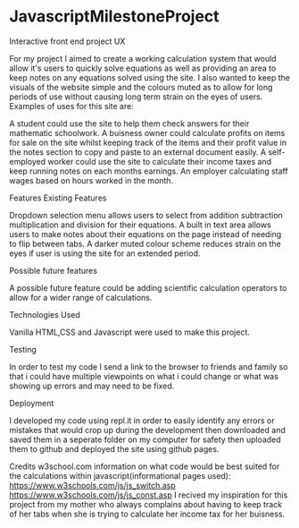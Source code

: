 # JavascriptMilestoneProject
Interactive front end project
UX


For my project I aimed to create a working calculation system that would allow it's users to quickly solve equations as well as providing an area to keep notes on any equations solved using the site. I also wanted to keep the visuals of the website simple and the colours muted as to allow for long periods of use without causing long term strain on the eyes of users. Examples of uses for this site are:

A student could use the site to help them check answers for their mathematic schoolwork.
A buisness owner could calculate profits on items for sale on the site whilst keeping track of the items and their profit value in the notes section to copy and paste to an external document easily.
A self-employed worker could use the site to calculate their income taxes and keep running notes on each months earnings.
An employer calculating staff wages based on hours worked in the month.



Features
Existing Features

Dropdown selection menu allows users to select from addition subtraction multiplication and division for their equations.
A built in text area allows users to make notes about their equations on the page instead of needing to flip between tabs.
A darker muted colour scheme reduces strain on the eyes if user is using the site for an extended period.

Possible future features

A possible future feature could be adding scientific calculation operators to allow for a wider range of calculations.

Technologies Used

Vanilla HTML,CSS and Javascript were used to make this project.

Testing

In order to test my code I send a link to the browser to friends and family so that i could have multiple viewpoints on what i could change or what was showing up errors and may need to be fixed.

Deployment

I developed my code using repl.it in order to easily identify any errors or mistakes that would crop up during the development then downloaded and saved them in a seperate folder on my computer for safety then uploaded them to github and deployed the site using github pages.


Credits
w3school.com information on what code would be best suited for the calculations within javascript(informational pages used):
https://www.w3schools.com/js/js_switch.asp
https://www.w3schools.com/js/js_const.asp
I recived my inspiration for this project from my mother who always complains about having to keep track of her tabs when she is trying to calculate her income tax for her buisness.
